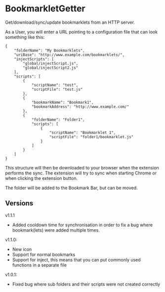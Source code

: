 # BookmarkletGetter
Get/download/sync/update bookmarklets from an HTTP server.

As a User, you will enter a URL pointing to a configuration file that can look something like this:
    
    {
    	"folderName": "My Bookmarklets",
    	"uriBase": "http://www.example.com/bookmarklets/",
    	"injectScripts": [
    		"global/injectScript.js",
    		"global/injectScript2.js"
    	],
    	"scripts": [
    		{
    			"scriptName": "test",
    			"scriptFile": "test.js"
    		},
    		{
    			"bookmarkName": "Bookmark1",
    			"bookmarkAddress": "http://www.example.com/"
    		},
    		{
    			"folderName": "Folder1",
    			"scripts": [
    				{
    					"scriptName": "Bookmarklet 1",
    					"scriptFile": "folder1/bookmarklet.js"
    				}
    			]
    		}
    	]
    }

This structure will then be downloaded to your browser when the extension performs the sync. The extension will try to sync when starting Chrome or when clicking the extension button.

The folder will be added to the Bookmark Bar, but can be moved.

## Versions
v1.1.1
- Added cooldown time for synchronisation in order to fix a bug where bookmark(lets) were added multiple times.

v1.1.0:
- New icon
- Support for normal bookmarks
- Support for inject, this means that you can put commonly used functions in a separate file

v1.0.1:
- Fixed bug where sub folders and their scripts were not created correctly

